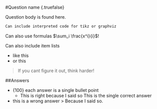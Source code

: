 #Question name {.truefalse}

Question body is found here.
```tikz
Can include interpreted code for tikz or graphviz
```

Can also use formulas $\sum_i \frac{x^i}{i}$!

Can also include item lists

 - like this
 - or this

> If you cant figure it out, think harder!

##Answers
- {100} each answer is a single bullet point
    - This is right because I said so
      This is the single correct answer
- this is a wrong answer
        > Because I said so.
